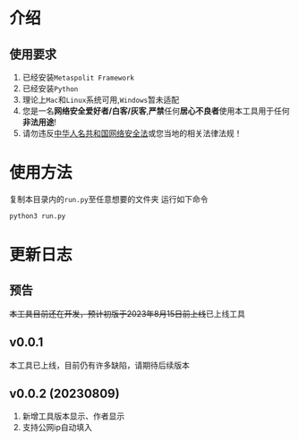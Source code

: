 # 介绍
## 使用要求
1. 已经安装`Metaspolit Framework`
2. 已经安装`Python`
3. 理论上`Mac`和`Linux`系统可用,`Windows`暂未适配
4. 您是一名**网络安全爱好者/白客/灰客**,**严禁**任何**居心不良者**使用本工具用于任何**非法用途**!
5. 请勿违反[中华人名共和国网络安全法](http://www.npc.gov.cn/npc/c30834/201611/270b43e8b35e4f7ea98502b6f0e26f8a.shtml)或您当地的相关法律法规！

# 使用方法
复制本目录内的`run.py`至任意想要的文件夹
运行如下命令
```python
python3 run.py
```
# 更新日志
## 预告
~~本工具目前还在开发，预计初版于2023年8月15日前上线~~已上线工具
## v0.0.1
本工具已上线，目前仍有许多缺陷，请期待后续版本

## v0.0.2 (20230809)
1. 新增工具版本显示、作者显示
2. 支持公网ip自动填入
